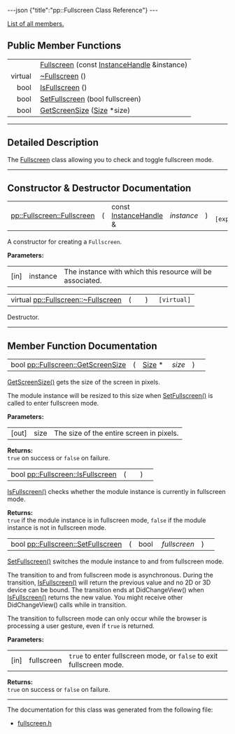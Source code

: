 ---json {"title":"pp::Fullscreen Class Reference"} ---

[List of all members.](/docs/native-client/pepper_dev/cpp/classpp_1_1_fullscreen-members/)

Public Member Functions
-----------------------

<table><tbody><tr class="odd"><td style="text-align: right;"> </td><td><a href="/docs/native-client/pepper_dev/cpp/classpp_1_1_fullscreen#a3c3655d21fbef531a3eec82f9eb2115b" class="el">Fullscreen</a> (const <a href="/docs/native-client/pepper_dev/cpp/classpp_1_1_instance_handle/" class="el">InstanceHandle</a> &amp;instance)</td></tr><tr class="even"><td style="text-align: right;">virtual </td><td><a href="/docs/native-client/pepper_dev/cpp/classpp_1_1_fullscreen#a4d73ff65edc8ef8f802f5a932e5081e8" class="el">~Fullscreen</a> ()</td></tr><tr class="odd"><td style="text-align: right;">bool </td><td><a href="/docs/native-client/pepper_dev/cpp/classpp_1_1_fullscreen#a555c0d2c2fc120cfac925a62cc8a7345" class="el">IsFullscreen</a> ()</td></tr><tr class="even"><td style="text-align: right;">bool </td><td><a href="/docs/native-client/pepper_dev/cpp/classpp_1_1_fullscreen#a2c316cb6ebe4552df661aeea88e6f365" class="el">SetFullscreen</a> (bool fullscreen)</td></tr><tr class="odd"><td style="text-align: right;">bool </td><td><a href="/docs/native-client/pepper_dev/cpp/classpp_1_1_fullscreen#a6bc430c1d41a7696194374d05d8eee41" class="el">GetScreenSize</a> (<a href="/docs/native-client/pepper_dev/cpp/classpp_1_1_size/" class="el">Size</a> *size)</td></tr></tbody></table>

------------------------------------------------------------------------

<span id="details" class="anchor" style="margin: 0;"></span>

Detailed Description
--------------------

The <a href="/docs/native-client/pepper_dev/cpp/classpp_1_1_fullscreen/" class="el" title="The Fullscreen class allowing you to check and toggle fullscreen mode.">Fullscreen</a> class allowing you to check and toggle fullscreen mode.

------------------------------------------------------------------------

Constructor & Destructor Documentation
--------------------------------------

<span id="a3c3655d21fbef531a3eec82f9eb2115b" class="anchor" style="margin: 0;"></span>

<table><tbody><tr class="odd"><td><a href="/docs/native-client/pepper_dev/cpp/classpp_1_1_fullscreen#a3c3655d21fbef531a3eec82f9eb2115b" class="el">pp::Fullscreen::Fullscreen</a></td><td>(</td><td>const <a href="/docs/native-client/pepper_dev/cpp/classpp_1_1_instance_handle/" class="el">InstanceHandle</a> &amp; </td><td><em>instance</em></td><td>)</td><td><code> [explicit]</code></td></tr></tbody></table>

A constructor for creating a `Fullscreen`.

**Parameters:**  
<table><tbody><tr class="odd"><td>[in]</td><td>instance</td><td>The instance with which this resource will be associated.</td></tr></tbody></table>

<span id="a4d73ff65edc8ef8f802f5a932e5081e8" class="anchor" style="margin: 0;"></span>

<table><tbody><tr class="odd"><td>virtual <a href="/docs/native-client/pepper_dev/cpp/classpp_1_1_fullscreen#a4d73ff65edc8ef8f802f5a932e5081e8" class="el">pp::Fullscreen::~Fullscreen</a></td><td>(</td><td></td><td>)</td><td><code> [virtual]</code></td></tr></tbody></table>

Destructor.

------------------------------------------------------------------------

Member Function Documentation
-----------------------------

<span id="a6bc430c1d41a7696194374d05d8eee41" class="anchor" style="margin: 0;"></span>

<table><tbody><tr class="odd"><td>bool <a href="/docs/native-client/pepper_dev/cpp/classpp_1_1_fullscreen#a6bc430c1d41a7696194374d05d8eee41" class="el">pp::Fullscreen::GetScreenSize</a></td><td>(</td><td><a href="/docs/native-client/pepper_dev/cpp/classpp_1_1_size/" class="el">Size</a> * </td><td><em>size</em></td><td>)</td><td></td></tr></tbody></table>

<a href="/docs/native-client/pepper_dev/cpp/classpp_1_1_fullscreen#a6bc430c1d41a7696194374d05d8eee41" class="el" title="GetScreenSize() gets the size of the screen in pixels.">GetScreenSize()</a> gets the size of the screen in pixels.

The module instance will be resized to this size when <a href="/docs/native-client/pepper_dev/cpp/classpp_1_1_fullscreen#a2c316cb6ebe4552df661aeea88e6f365" class="el" title="SetFullscreen() switches the module instance to and from fullscreen mode.">SetFullscreen()</a> is called to enter fullscreen mode.

**Parameters:**  
<table><tbody><tr class="odd"><td>[out]</td><td>size</td><td>The size of the entire screen in pixels.</td></tr></tbody></table>

<!-- -->

**Returns:**  
`true` on success or `false` on failure.

<span id="a555c0d2c2fc120cfac925a62cc8a7345" class="anchor" style="margin: 0;"></span>

<table><tbody><tr class="odd"><td>bool <a href="/docs/native-client/pepper_dev/cpp/classpp_1_1_fullscreen#a555c0d2c2fc120cfac925a62cc8a7345" class="el">pp::Fullscreen::IsFullscreen</a></td><td>(</td><td></td><td>)</td><td></td></tr></tbody></table>

<a href="/docs/native-client/pepper_dev/cpp/classpp_1_1_fullscreen#a555c0d2c2fc120cfac925a62cc8a7345" class="el" title="IsFullscreen() checks whether the module instance is currently in fullscreen mode.">IsFullscreen()</a> checks whether the module instance is currently in fullscreen mode.

**Returns:**  
`true` if the module instance is in fullscreen mode, `false` if the module instance is not in fullscreen mode.

<span id="a2c316cb6ebe4552df661aeea88e6f365" class="anchor" style="margin: 0;"></span>

<table><tbody><tr class="odd"><td>bool <a href="/docs/native-client/pepper_dev/cpp/classpp_1_1_fullscreen#a2c316cb6ebe4552df661aeea88e6f365" class="el">pp::Fullscreen::SetFullscreen</a></td><td>(</td><td>bool </td><td><em>fullscreen</em></td><td>)</td><td></td></tr></tbody></table>

<a href="/docs/native-client/pepper_dev/cpp/classpp_1_1_fullscreen#a2c316cb6ebe4552df661aeea88e6f365" class="el" title="SetFullscreen() switches the module instance to and from fullscreen mode.">SetFullscreen()</a> switches the module instance to and from fullscreen mode.

The transition to and from fullscreen mode is asynchronous. During the transition, <a href="/docs/native-client/pepper_dev/cpp/classpp_1_1_fullscreen#a555c0d2c2fc120cfac925a62cc8a7345" class="el" title="IsFullscreen() checks whether the module instance is currently in fullscreen mode.">IsFullscreen()</a> will return the previous value and no 2D or 3D device can be bound. The transition ends at DidChangeView() when <a href="/docs/native-client/pepper_dev/cpp/classpp_1_1_fullscreen#a555c0d2c2fc120cfac925a62cc8a7345" class="el" title="IsFullscreen() checks whether the module instance is currently in fullscreen mode.">IsFullscreen()</a> returns the new value. You might receive other DidChangeView() calls while in transition.

The transition to fullscreen mode can only occur while the browser is processing a user gesture, even if `true` is returned.

**Parameters:**  
<table><tbody><tr class="odd"><td>[in]</td><td>fullscreen</td><td><code>true</code> to enter fullscreen mode, or <code>false</code> to exit fullscreen mode.</td></tr></tbody></table>

<!-- -->

**Returns:**  
`true` on success or `false` on failure.

------------------------------------------------------------------------

The documentation for this class was generated from the following file:

-   <a href="/docs/native-client/pepper_dev/cpp/fullscreen_8h/" class="el">fullscreen.h</a>
